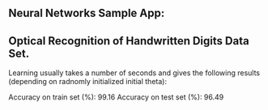 ## Neural Networks Sample App:

## Optical Recognition of Handwritten Digits Data Set.

Learning usually takes a number of seconds and gives the following results (depending on radnomly initialized initial theta):

Accuracy on train set (%): 99.16
Accuracy on test set (%): 96.49

